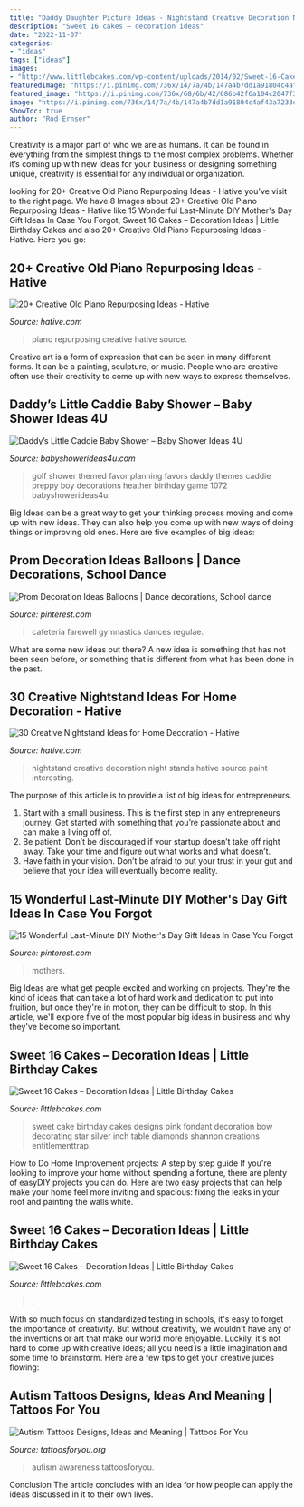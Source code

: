 ```yaml
---
title: "Daddy Daughter Picture Ideas - Nightstand Creative Decoration Night Stands Hative Source Paint Interesting"
description: "Sweet 16 cakes – decoration ideas"
date: "2022-11-07"
categories:
- "ideas"
tags: ["ideas"]
images:
- "http://www.littlebcakes.com/wp-content/uploads/2014/02/Sweet-16-Cake-Designs.jpg"
featuredImage: "https://i.pinimg.com/736x/14/7a/4b/147a4b7dd1a91804c4af43a7233e6451.jpg"
featured_image: "https://i.pinimg.com/736x/68/6b/42/686b42f6a104c2047f3f88d81a6bf9ba.jpg"
image: "https://i.pinimg.com/736x/14/7a/4b/147a4b7dd1a91804c4af43a7233e6451.jpg"
ShowToc: true
author: "Rod Ernser"
---
```



Creativity is a major part of who we are as humans. It can be found in everything from the simplest things to the most complex problems. Whether it’s coming up with new ideas for your business or designing something unique, creativity is essential for any individual or organization.

	

		
looking for 20+ Creative Old Piano Repurposing Ideas - Hative you've visit to the right page. We have 8 Images about 20+ Creative Old Piano Repurposing Ideas - Hative like 15 Wonderful Last-Minute DIY Mother&#039;s Day Gift Ideas In Case You Forgot, Sweet 16 Cakes – Decoration Ideas | Little Birthday Cakes and also 20+ Creative Old Piano Repurposing Ideas - Hative. Here you go:
		
    
## 20+ Creative Old Piano Repurposing Ideas - Hative

<img loading=lazy src="https://hative.com/wp-content/uploads/2015/03/piano-repurposing-ideas/6-creative-old-piano-repurposing-ideas.jpg" onerror="this.onerror=null;this.src='https://tse3.mm.bing.net/th?id=OIP.nvOv4YXZImxQUJ50OKdaJgHaGP&amp;pid=15.1';" alt="20+ Creative Old Piano Repurposing Ideas - Hative">

_Source: hative.com_

>piano repurposing creative hative source. 

	

Creative art is a form of expression that can be seen in many different forms. It can be a painting, sculpture, or music. People who are creative often use their creativity to come up with new ways to express themselves.

    
## Daddy’s Little Caddie Baby Shower – Baby Shower Ideas 4U

<img loading=lazy src="https://babyshowerideas4u.com/wp-content/uploads/2014/02/golf-1072_600x397.jpg" onerror="this.onerror=null;this.src='https://tse4.mm.bing.net/th?id=OIP.geWqr8O04N2mTwQmIhgnwAHaE5&amp;pid=15.1';" alt="Daddy’s Little Caddie Baby Shower – Baby Shower Ideas 4U">

_Source: babyshowerideas4u.com_

>golf shower themed favor planning favors daddy themes caddie preppy boy decorations heather birthday game 1072 babyshowerideas4u. 

	

Big Ideas can be a great way to get your thinking process moving and come up with new ideas. They can also help you come up with new ways of doing things or improving old ones. Here are five examples of big ideas: 

    
## Prom Decoration Ideas Balloons | Dance Decorations, School Dance

<img loading=lazy src="https://i.pinimg.com/736x/68/6b/42/686b42f6a104c2047f3f88d81a6bf9ba.jpg" onerror="this.onerror=null;this.src='https://tse2.mm.bing.net/th?id=OIP.zyh7sXt_jRXx_KzmSGF0QwHaJ3&amp;pid=15.1';" alt="Prom Decoration Ideas Balloons | Dance decorations, School dance">

_Source: pinterest.com_

>cafeteria farewell gymnastics dances regulae. 

	

What are some new ideas out there?
A new idea is something that has not been seen before, or something that is different from what has been done in the past.

    
## 30 Creative Nightstand Ideas For Home Decoration - Hative

<img loading=lazy src="http://hative.com/wp-content/uploads/2014/06/nightstand-ideas/26-creative-nightstand-ideas.jpg" onerror="this.onerror=null;this.src='https://tse1.mm.bing.net/th?id=OIP.Kpn5D3Uffo6GMB_cUI4ZAAHaJ4&amp;pid=15.1';" alt="30 Creative Nightstand Ideas for Home Decoration - Hative">

_Source: hative.com_

>nightstand creative decoration night stands hative source paint interesting. 

	

The purpose of this article is to provide a list of big ideas for entrepreneurs.
1. Start with a small business. This is the first step in any entrepreneurs journey. Get started with something that you’re passionate about and can make a living off of.
2. Be patient. Don’t be discouraged if your startup doesn’t take off right away. Take your time and figure out what works and what doesn’t.
3. Have faith in your vision. Don’t be afraid to put your trust in your gut and believe that your idea will eventually become reality.

    
## 15 Wonderful Last-Minute DIY Mother&#039;s Day Gift Ideas In Case You Forgot

<img loading=lazy src="https://i.pinimg.com/736x/14/7a/4b/147a4b7dd1a91804c4af43a7233e6451.jpg" onerror="this.onerror=null;this.src='https://tse3.mm.bing.net/th?id=OIP.CK02Kdc7XSWSDgzvoiPWEAHaTR&amp;pid=15.1';" alt="15 Wonderful Last-Minute DIY Mother&#039;s Day Gift Ideas In Case You Forgot">

_Source: pinterest.com_

>mothers. 

	

Big Ideas are what get people excited and working on projects. They're the kind of ideas that can take a lot of hard work and dedication to put into fruition, but once they're in motion, they can be difficult to stop. In this article, we'll explore five of the most popular big ideas in business and why they've become so important.

    
## Sweet 16 Cakes – Decoration Ideas | Little Birthday Cakes

<img loading=lazy src="http://www.littlebcakes.com/wp-content/uploads/2014/02/Sweet-16-Cake-Designs.jpg" onerror="this.onerror=null;this.src='https://tse4.mm.bing.net/th?id=OIP.q4EwKaDHYu_Ow7TWRIpPMgHaLI&amp;pid=15.1';" alt="Sweet 16 Cakes – Decoration Ideas | Little Birthday Cakes">

_Source: littlebcakes.com_

>sweet cake birthday cakes designs pink fondant decoration bow decorating star silver inch table diamonds shannon creations entitlementtrap. 

	

How to Do Home Improvement projects: A step by step guide
If you're looking to improve your home without spending a fortune, there are plenty of easyDIY projects you can do. Here are two easy projects that can help make your home feel more inviting and spacious: fixing the leaks in your roof and painting the walls white.

    
## Sweet 16 Cakes – Decoration Ideas | Little Birthday Cakes

<img loading=lazy src="https://www.littlebcakes.com/wp-content/uploads/2014/02/Sweet-16-Cakes.jpg" onerror="this.onerror=null;this.src='https://tse1.mm.bing.net/th?id=OIP.ugYtZk43OYDZ0EfsAI7ZngHaL7&amp;pid=15.1';" alt="Sweet 16 Cakes – Decoration Ideas | Little Birthday Cakes">

_Source: littlebcakes.com_

>. 

	

With so much focus on standardized testing in schools, it's easy to forget the importance of creativity. But without creativity, we wouldn't have any of the inventions or art that make our world more enjoyable. Luckily, it's not hard to come up with creative ideas; all you need is a little imagination and some time to brainstorm. Here are a few tips to get your creative juices flowing:

    
## Autism Tattoos Designs, Ideas And Meaning | Tattoos For You

<img loading=lazy src="https://www.tattoosforyou.org/wp-content/uploads/2013/11/Autism-Tattoos-768x1024.jpg" onerror="this.onerror=null;this.src='https://tse2.mm.bing.net/th?id=OIP.TpWUCNy9OKT0XMK7D-NnDAHaJ4&amp;pid=15.1';" alt="Autism Tattoos Designs, Ideas and Meaning | Tattoos For You">

_Source: tattoosforyou.org_

>autism awareness tattoosforyou. 

	

Conclusion
The article concludes with an idea for how people can apply the ideas discussed in it to their own lives.

